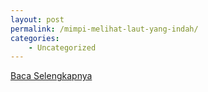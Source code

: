 ```yaml
---
layout: post
permalink: /mimpi-melihat-laut-yang-indah/
categories:
    - Uncategorized
---
```


[Baca Selengkapnya](/02)